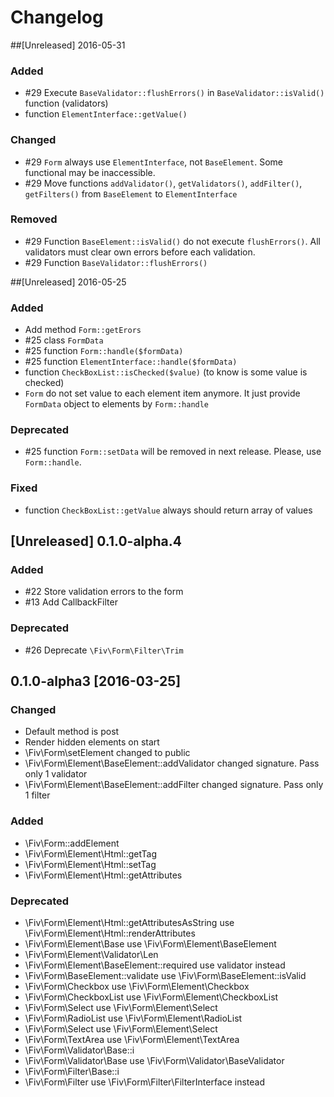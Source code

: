 # Changelog

##[Unreleased] 2016-05-31
### Added
  - #29 Execute `BaseValidator::flushErrors()` in `BaseValidator::isValid()` function (validators)
  - function `ElementInterface::getValue()`

### Changed
 - #29 `Form` always use `ElementInterface`, not `BaseElement`. Some functional may be inaccessible.
 - #29 Move functions `addValidator()`, `getValidators()`, `addFilter()`, `getFilters()` from `BaseElement` to `ElementInterface`

### Removed
 - #29 Function `BaseElement::isValid()` do not execute `flushErrors()`. All validators must clear own errors before each validation.
 - #29 Function `BaseValidator::flushErrors()`


##[Unreleased] 2016-05-25
### Added
- Add method `Form::getErors`
- #25 class `FormData`
- #25 function `Form::handle($formData)`
- #25 function `ElementInterface::handle($formData)`
- function `CheckBoxList::isChecked($value)` (to know is some value is checked)
- `Form` do not set value to each element item anymore. It just provide `FormData` object to elements by `Form::handle`

### Deprecated
- #25 function `Form::setData` will be removed in next release. Please, use `Form::handle`.

### Fixed
- function `CheckBoxList::getValue` always should return array of values


## [Unreleased] 0.1.0-alpha.4
### Added
- #22 Store validation errors to the form
- #13 Add CallbackFilter
### Deprecated
- #26 Deprecate `\Fiv\Form\Filter\Trim`

## 0.1.0-alpha3 [2016-03-25]

### Changed
- Default method is post
- Render hidden elements on start
- \Fiv\Form\setElement changed to public
- \Fiv\Form\Element\BaseElement::addValidator changed signature. Pass only 1 validator
- \Fiv\Form\Element\BaseElement::addFilter changed signature. Pass only 1 filter


### Added
- \Fiv\Form::addElement
- \Fiv\Form\Element\Html::getTag
- \Fiv\Form\Element\Html::setTag
- \Fiv\Form\Element\Html::getAttributes

### Deprecated
- \Fiv\Form\Element\Html::getAttributesAsString use \Fiv\Form\Element\Html::renderAttributes
- \Fiv\Form\Element\Base use \Fiv\Form\Element\BaseElement
- \Fiv\Form\Element\Validator\Len
- \Fiv\Form\Element\BaseElement::required use validator instead
- \Fiv\Form\BaseElement::validate use \Fiv\Form\BaseElement::isValid
- \Fiv\Form\Checkbox use \Fiv\Form\Element\Checkbox
- \Fiv\Form\CheckboxList use \Fiv\Form\Element\CheckboxList
- \Fiv\Form\Select use \Fiv\Form\Element\Select
- \Fiv\Form\RadioList use \Fiv\Form\Element\RadioList
- \Fiv\Form\Select use \Fiv\Form\Element\Select
- \Fiv\Form\TextArea use \Fiv\Form\Element\TextArea
- \Fiv\Form\Validator\Base::i
- \Fiv\Form\Validator\Base use \Fiv\Form\Validator\BaseValidator
- \Fiv\Form\Filter\Base::i
- \Fiv\Form\Filter use \Fiv\Form\Filter\FilterInterface instead
